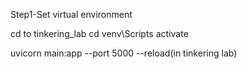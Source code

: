 Step1-Set virtual environment 

cd to tinkering_lab
cd venv\Scripts
activate

uvicorn main:app --port 5000 --reload(in tinkering lab)